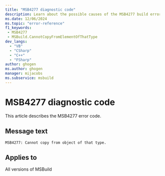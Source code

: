 ```yaml
---
title: "MSB4277 diagnostic code"
description: Learn about the possible causes of the MSB4277 build error, and get troubleshooting tips.
ms.date: 12/06/2024
ms.topic: "error-reference"
f1_keywords:
 - MSB4277
 - MSBuild.CannotCopyFromElementOfThatType
dev_langs:
  - "VB"
  - "CSharp"
  - "C++"
  - "FSharp"
author: ghogen
ms.author: ghogen
manager: mijacobs
ms.subservice: msbuild
---
```


# MSB4277 diagnostic code

<!-- :::ErrorDefinitionDescription::: -->
<!-- :::editable-content name="introDescription"::: -->
This article describes the MSB4277 error code.
<!-- :::editable-content-end::: -->

## Message text

`MSB4277: Cannot copy from object of that type.`

<!-- :::editable-content name="postOutputDescription"::: -->
<!--
{StrBegin="MSB4277: "}
-->
<!-- :::editable-content-end::: -->
<!-- :::ErrorDefinitionDescription-end::: -->

## Applies to

All versions of MSBuild

